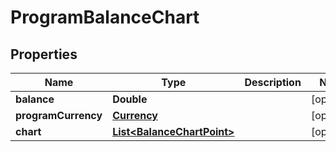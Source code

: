 # ProgramBalanceChart

## Properties
Name | Type | Description | Notes
------------ | ------------- | ------------- | -------------
**balance** | **Double** |  |  [optional]
**programCurrency** | [**Currency**](Currency.md) |  |  [optional]
**chart** | [**List&lt;BalanceChartPoint&gt;**](BalanceChartPoint.md) |  |  [optional]

